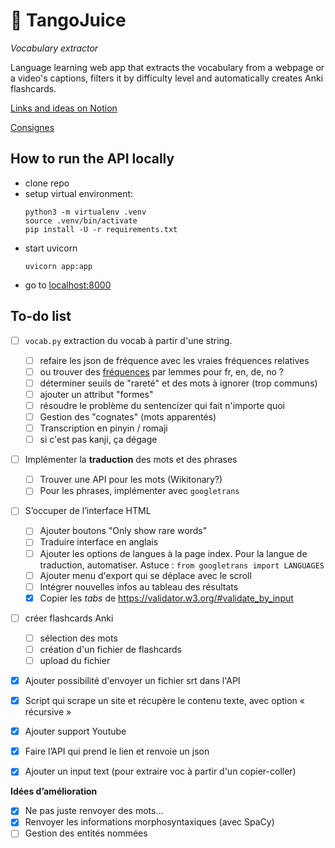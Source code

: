 # :beverage_box: TangoJuice
*Vocabulary extractor*

Language learning web app that extracts the vocabulary from a webpage or a video's captions, filters it by difficulty level and automatically creates Anki flashcards.

[Links and ideas on Notion](https://sturdy-starfish-3ee.notion.site/Projet-API-31a173f329eb45c4acdcfc5e60d851e1)

[Consignes](https://loicgrobol.github.io/web-interfaces/assignments/projets.html)

## How to run the API locally
* clone repo
* setup virtual environment:
    ```console
    python3 -m virtualenv .venv
    source .venv/bin/activate
    pip install -U -r requirements.txt
    ```
* start uvicorn 
    ```console
    uvicorn app:app
    ```
* go to [localhost:8000](http://localhost:8000)

## To-do list

- [ ]  `vocab.py` extraction du vocab à partir d'une string.
    - [ ] refaire les json de fréquence avec les vraies fréquences relatives
    - [ ] ou trouver des [fréquences](https://en.wiktionary.org/wiki/Wiktionary:Frequency_lists) par lemmes pour fr, en, de, no ?
    - [ ] déterminer seuils de "rareté" et des mots à ignorer (trop communs)
    - [ ] ajouter un attribut "formes"
    - [ ] résoudre le problème du sentencizer qui fait n'importe quoi
    - [ ]  Gestion des "cognates" (mots apparentés)
    - [ ] Transcription en pinyin / romaji
    - [ ] si c'est pas kanji, ça dégage
- [ ] Implémenter la **traduction** des mots et des phrases
    - [ ] Trouver une API pour les mots (Wikitonary?)
    - [ ] Pour les phrases, implémenter avec `googletrans`
- [ ]  S’occuper de l’interface HTML
    - [ ] Ajouter boutons "Only show rare words"
    - [ ] Traduire interface en anglais
    - [ ] Ajouter les options de langues à la page index. Pour la langue de traduction, automatiser. Astuce : `from googletrans import LANGUAGES`
    - [ ] Ajouter menu d'export qui se déplace avec le scroll
    - [ ] Intégrer nouvelles infos au tableau des résultats
    - [x] Copier les *tabs* de https://validator.w3.org/#validate_by_input
- [ ]  créer flashcards Anki
    - [ ] sélection des mots
    - [ ] création d'un fichier de flashcards
    - [ ] upload du fichier
- [x] Ajouter possibilité d'envoyer un fichier srt dans l'API
- [x]  Script qui scrape un site et récupère le contenu texte, avec option « récursive »
- [x]  Ajouter support Youtube
- [x]  Faire l’API qui prend le lien  et renvoie un json
- [x] Ajouter un input text (pour extraire voc à partir d'un copier-coller)


**Idées d’amélioration**

- [x]  Ne pas juste renvoyer des mots…
- [x]  Renvoyer les informations morphosyntaxiques (avec SpaCy)
- [ ]  Gestion des entités nommées
